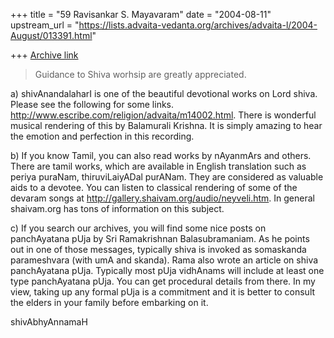 +++
title = "59 Ravisankar S. Mayavaram"
date = "2004-08-11"
upstream_url = "https://lists.advaita-vedanta.org/archives/advaita-l/2004-August/013391.html"

+++
[Archive link](https://lists.advaita-vedanta.org/archives/advaita-l/2004-August/013391.html)


>  Guidance to Shiva worhsip are greatly appreciated.

a) shivAnandalaharI is one of the beautiful devotional works on Lord shiva.
Please see the following for some links.
http://www.escribe.com/religion/advaita/m14002.html.  There is wonderful
musical rendering of this by Balamurali Krishna. It is simply amazing to
hear the emotion and perfection in this recording.

b) If you know Tamil, you can also read works by nAyanmArs and others.
There are tamil works, which are available in English translation such as
periya puraNam, thiruviLaiyADal purANam. They  are considered as valuable
aids to a devotee. You can listen to classical rendering of some of the
devaram songs at http://gallery.shaivam.org/audio/neyveli.htm. In general
shaivam.org has tons of information on this subject.


c) If you search our archives, you will find some nice posts on panchAyatana
pUja by Sri Ramakrishnan Balasubramaniam. As he points out in one of those
messages, typically shiva is invoked as somaskanda parameshvara (with umA
and skanda).  Rama also wrote an article on shiva panchAyatana pUja.
Typically most pUja vidhAnams will include at least one type panchAyatana
pUja. You can get procedural details from there. In my view, taking up any
formal pUja is a commitment and it is better to consult the elders in your
family before embarking on it.


shivAbhyAnnamaH




